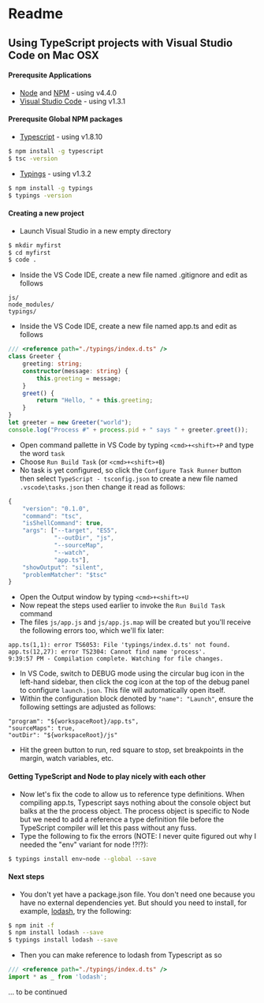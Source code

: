 # Readme
## Using TypeScript projects with Visual Studio Code on Mac OSX
#### Prerequsite Applications
- [Node](https://nodejs.org) and [NPM](http://npmjs.org/) - using v4.4.0
- [Visual Studio Code](http://code.visualstudio.com) - using v1.3.1

#### Prerequsite Global NPM packages
- [Typescript](http://typescriptlang.org) - using v1.8.10
```sh
$ npm install -g typescript
$ tsc -version
```
- [Typings](http://www.npmjs.com/package/typings) - using v1.3.2
```sh
$ npm install -g typings
$ typings -version
```

#### Creating a new project
- Launch Visual Studio in a new empty directory
```sh
$ mkdir myfirst
$ cd myfirst
$ code .
```
- Inside the VS Code IDE, create a new file named .gitignore and edit as follows
```
js/
node_modules/
typings/
```
- Inside the VS Code IDE, create a new file named app.ts and edit as follows
```ts
/// <reference path="./typings/index.d.ts" />
class Greeter {
    greeting: string;
    constructor(message: string) {
        this.greeting = message;
    }
    greet() {
        return "Hello, " + this.greeting;
    }
}
let greeter = new Greeter("world");
console.log("Process #" + process.pid + " says " + greeter.greet());
```
- Open command pallette in VS Code by typing ``<cmd>+<shift>+P`` and type the word ``task``
- Choose ``Run Build Task`` (or ``<cmd>+<shift>+B``)
- No task is yet configured, so click the ``Configure Task Runner`` button then select ``TypeScript - tsconfig.json`` to create a new file named ``.vscode\tasks.json`` then change it read as follows:
```js
{
    "version": "0.1.0",
    "command": "tsc",
    "isShellCommand": true,
    "args": ["--target", "ES5",
             "--outDir", "js",
             "--sourceMap",
             "--watch",
             "app.ts"],
    "showOutput": "silent",
    "problemMatcher": "$tsc"
}  
```
- Open the Output window by typing ``<cmd>+<shift>+U``
- Now repeat the steps used earlier to invoke the ``Run Build Task`` command
- The files ``js/app.js`` and ``js/app.js.map`` will be created but you'll receive the following errors too, which we'll fix later:
```
app.ts(1,1): error TS6053: File 'typings/index.d.ts' not found.
app.ts(12,27): error TS2304: Cannot find name 'process'.
9:39:57 PM - Compilation complete. Watching for file changes.
```
- In VS Code, switch to DEBUG mode using the circular bug icon in the left-hand sidebar, then click the cog icon at the top of the debug panel to configure ``launch.json``.  This file will automatically open itself.
- Within the configuration block denoted by ``"name": "Launch"``, ensure the following settings are adjusted as follows:
```
"program": "${workspaceRoot}/app.ts",
"sourceMaps": true,
"outDir": "${workspaceRoot}/js"
```
- Hit the green button to run, red square to stop, set breakpoints in the margin, watch variables, etc.

#### Getting TypeScript and Node to play nicely with each other
- Now let's fix the code to allow us to reference type definitions.  When compiling app.ts, Typescript says nothing about the console object but balks at the the process object.  The process object is specific to Node but we need to add a reference a type definition file before the TypeScript compiler will let this pass without any fuss.
- Type the following to fix the errors (NOTE: I never quite figured out why I needed the "env" variant for node !?!?):
```sh
$ typings install env~node --global --save
```

#### Next steps
- You don't yet have a package.json file.  You don't need one because you have no external dependencies yet.  But should you need to install, for example, [lodash](https://www.npmjs.com/package/lodash), try the following:
```sh
$ npm init -f
$ npm install lodash --save
$ typings install lodash --save
```
- Then you can make reference to lodash from Typescript as so
```ts
/// <reference path="./typings/index.d.ts" />
import * as _ from 'lodash';
```
... to be continued
